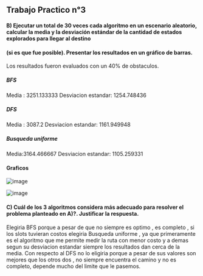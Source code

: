 ## Trabajo Practico n°3

#### B) Ejecutar un total de 30 veces cada algoritmo en un escenario aleatorio, calcular la media y la desviación estándar de la cantidad de estados explorados para llegar al destino
#### (si es que fue posible). Presentar los resultados en un gráfico de barras.

Los resultados fueron evaluados con un 40% de obstaculos.

##### BFS
Media : 3251.133333
Desviacion estandar: 1254.748436

##### DFS
Media : 3087.2
Desviacion estandar: 1161.949948

##### Busqueda uniforme

Media:3164.466667
Desviacion estandar: 1105.259331


#### Graficos

![image](https://user-images.githubusercontent.com/82063987/131420851-4ce4e37c-f2b4-41b2-b9e7-bcace3f53214.png)

![image](https://user-images.githubusercontent.com/82063987/131420873-36f51eff-d29d-49d4-9da7-9c35eb9c4f20.png)

#### C)  Cuál de los 3 algoritmos considera más adecuado para resolver el problema planteado en A)?. Justificar la respuesta.

Elegiria BFS porque a pesar de que no siempre es optimo , es completo , si los slots tuvieran costos elegiria Busqueda uniforme , ya que primeramente es el algoritmo que me permite 
medir la ruta con menor costo y a demas segun su desviacion estandar siempre los resultados dan cerca de la media. Con respecto al DFS no lo eligiria porque a pesar de sus 
valores son mejores que los otros dos , no siempre encuentra el camino y no es completo, depende mucho del limite que le pasemos.


